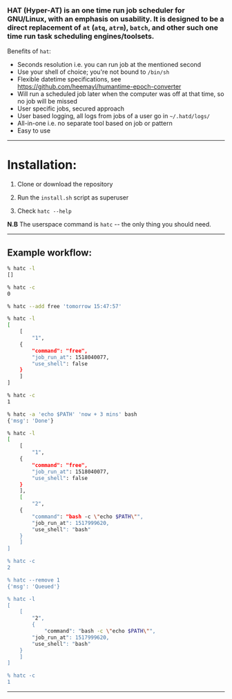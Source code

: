### HAT (Hyper-AT) is an one time run job scheduler for GNU/Linux, with an emphasis on usability. It is designed to be a direct replacement of `at` (`atq`, `atrm`), `batch`, and other such one time run task scheduling engines/toolsets.

Benefits of `hat`:

- Seconds resolution i.e. you can run job at the mentioned second
- Use your shell of choice; you're not bound to `/bin/sh`
- Flexible datetime specifications, see https://github.com/heemayl/humantime-epoch-converter
- Will run a scheduled job later when the computer was off at that time, so no job will be missed
- User specific jobs, secured approach
- User based logging, all logs from jobs of a user go in `~/.hatd/logs/`
- All-in-one i.e. no separate tool based on job or pattern
- Easy to use

---

# Installation:

1. Clone or download the repository

2. Run the `install.sh` script as superuser

3. Check `hatc --help`

**N.B** The userspace command is `hatc` -- the only thing you should need.

---

## Example workflow:

```bash
% hatc -l
[]

% hatc -c
0

% hatc --add free 'tomorrow 15:47:57'

% hatc -l
[
    [
        "1",
	{
	    "command": "free",
	    "job_run_at": 1518040077,
	    "use_shell": false
	}
    ]
]

% hatc -c
1

% hatc -a 'echo $PATH' 'now + 3 mins' bash
{'msg': 'Done'}

% hatc -l
[
    [
        "1",
	{
	    "command": "free",
	    "job_run_at": 1518040077,
	    "use_shell": false
	}
    ],
    [
        "2",
	{
	    "command": "bash -c \"echo $PATH\"",
	    "job_run_at": 1517999620,
	    "use_shell": "bash"
	}
    ]
]

% hatc -c
2

% hatc --remove 1
{'msg': 'Queued'}

% hatc -l
[
    [
        "2",
        {
            "command": "bash -c \"echo $PATH\"",
	    "job_run_at": 1517999620,
	    "use_shell": "bash"
	}
    ]
]

% hatc -c
1

```

---
